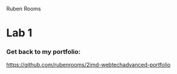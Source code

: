 Ruben Rooms
# Lab 1

### Get back to my portfolio:
https://github.com/rubenrooms/2imd-webtechadvanced-portfolio
